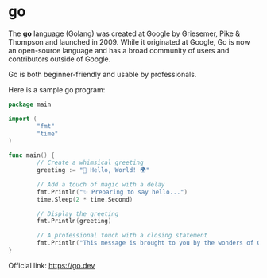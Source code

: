 # go

The **go** language (Golang) was created at Google by Griesemer, Pike & Thompson and launched in 2009. While it originated at Google, Go is now an open-source language and has a broad community of users and contributors outside of Google. 

Go is both beginner-friendly and usable by professionals. 

Here is a sample go program:
```go
package main

import (
        "fmt"
        "time"
)

func main() {
        // Create a whimsical greeting
        greeting := "🌟 Hello, World! 🌍"

        // Add a touch of magic with a delay
        fmt.Println("✨ Preparing to say hello...")
        time.Sleep(2 * time.Second)

        // Display the greeting
        fmt.Println(greeting)

        // A professional touch with a closing statement
        fmt.Println("This message is brought to you by the wonders of Go programming!")
}
```

Official link: https://go.dev
